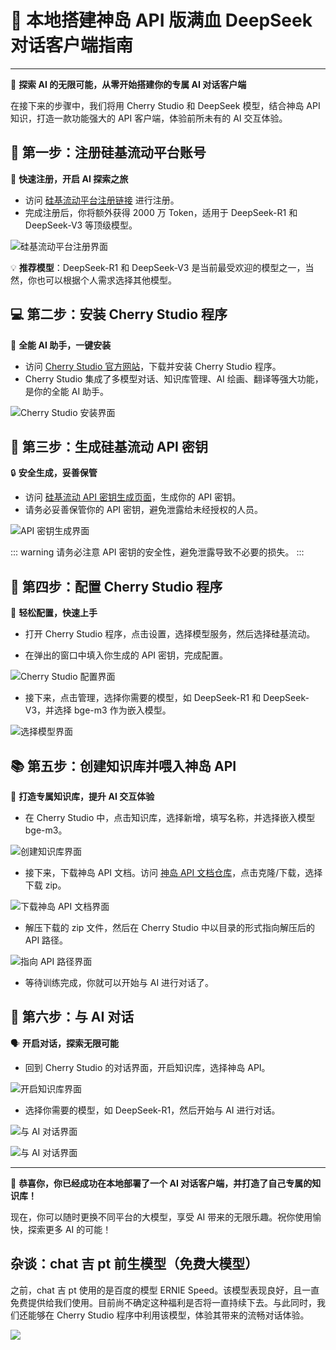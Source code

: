 # 🤖 本地搭建神岛 API 版满血 DeepSeek 对话客户端指南

---

🌟 **探索 AI 的无限可能，从零开始搭建你的专属 AI 对话客户端**

在接下来的步骤中，我们将用 Cherry Studio 和 DeepSeek 模型，结合神岛 API 知识，打造一款功能强大的 API 客户端，体验前所未有的 AI 交互体验。

## 📝 第一步：注册硅基流动平台账号

🚀 **快速注册，开启 AI 探索之旅**

- 访问 [硅基流动平台注册链接](https://cloud.siliconflow.cn/i/uNnBUxXj) 进行注册。
- 完成注册后，你将额外获得 2000 万 Token，适用于 DeepSeek-R1 和 DeepSeek-V3 等顶级模型。

![硅基流动平台注册界面](/QQ20250223-200727.png)

💡 **推荐模型**：DeepSeek-R1 和 DeepSeek-V3 是当前最受欢迎的模型之一，当然，你也可以根据个人需求选择其他模型。

## 💻 第二步：安装 Cherry Studio 程序

🔧 **全能 AI 助手，一键安装**

- 访问 [Cherry Studio 官方网站](https://cherry-ai.com/)，下载并安装 Cherry Studio 程序。
- Cherry Studio 集成了多模型对话、知识库管理、AI 绘画、翻译等强大功能，是你的全能 AI 助手。

![Cherry Studio 安装界面](/QQ20250223-202338.png)

## 🔑 第三步：生成硅基流动 API 密钥

🔒 **安全生成，妥善保管**

- 访问 [硅基流动 API 密钥生成页面](https://cloud.siliconflow.cn/account/ak)，生成你的 API 密钥。
- 请务必妥善保管你的 API 密钥，避免泄露给未经授权的人员。

![API 密钥生成界面](/QQ20250223-202624.png)

::: warning
请务必注意 API 密钥的安全性，避免泄露导致不必要的损失。
:::

## 🔧 第四步：配置 Cherry Studio 程序

🔧 **轻松配置，快速上手**

- 打开 Cherry Studio 程序，点击设置，选择模型服务，然后选择硅基流动。

- 在弹出的窗口中填入你生成的 API 密钥，完成配置。

![Cherry Studio 配置界面](/QQ20250223-202932.png)

- 接下来，点击管理，选择你需要的模型，如 DeepSeek-R1 和 DeepSeek-V3，并选择 bge-m3 作为嵌入模型。

![选择模型界面](/QQ20250223-203406.png)

## 📚 第五步：创建知识库并喂入神岛 API

📖 **打造专属知识库，提升 AI 交互体验**

- 在 Cherry Studio 中，点击知识库，选择新增，填写名称，并选择嵌入模型 bge-m3。

![创建知识库界面](/QQ20250223-203919.png)

- 接下来，下载神岛 API 文档。访问 [神岛 API 文档仓库](https://gitee.com/box3lab/box3-product-document)，点击克隆/下载，选择下载 zip。

![下载神岛 API 文档界面](/QQ20250223-204215.png)

- 解压下载的 zip 文件，然后在 Cherry Studio 中以目录的形式指向解压后的 API 路径。

![指向 API 路径界面](/QQ20250223-204346.png)

- 等待训练完成，你就可以开始与 AI 进行对话了。

## 💬 第六步：与 AI 对话

🗣️ **开启对话，探索无限可能**

- 回到 Cherry Studio 的对话界面，开启知识库，选择神岛 API。

![开启知识库界面](/QQ20250223-204458.png)

- 选择你需要的模型，如 DeepSeek-R1，然后开始与 AI 进行对话。

![与 AI 对话界面](/QQ20250223-204944.png)

![与 AI 对话界面](/QQ20250223-204920.png)

---

🎉 **恭喜你，你已经成功在本地部署了一个 AI 对话客户端，并打造了自己专属的知识库！**

现在，你可以随时更换不同平台的大模型，享受 AI 带来的无限乐趣。祝你使用愉快，探索更多 AI 的可能！

## 杂谈：chat 吉 pt 前生模型（免费大模型）

之前，chat 吉 pt 使用的是百度的模型 ERNIE Speed。该模型表现良好，且一直免费提供给我们使用。目前尚不确定这种福利是否将一直持续下去。与此同时，我们还能够在 Cherry Studio 程序中利用该模型，体验其带来的流畅对话体验。

![](/QQ20250225-103449.png)
